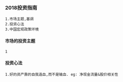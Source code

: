 ### 2018投资指南
```text
1.市场主题,基调
2.投资心法
3.中国宏观政策环境
```
#### 市场的投资主题
```text
1 

```
#### 投资心法
```text
1.好的资产靠的自我造血,而不是输血. eg: 净现金流量&股价相关性

```










